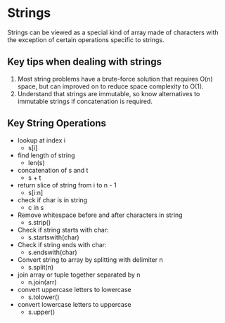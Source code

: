 # Strings #

Strings can be viewed as a special kind of array made of characters with the exception of certain operations specific to strings.

## Key tips when dealing with strings ##

1. Most string problems have a brute-force solution that requires O(n) space, but can improved on to reduce space complexity to O(1).
2. Understand that strings are immutable, so know alternatives to immutable strings if concatenation is required.

## Key String Operations ##

- lookup at index i
  - s[i]
- find length of string
  - len(s)
- concatenation of s and t
  - s + t
- return slice of string from i to n - 1
  - s[i:n]
- check if char is in string
  - c in s
- Remove whitespace before and after characters in string
  - s.strip()
- Check if string starts with char:
  - s.startswith(char)
- Check if string ends with char:
  - s.endswith(char)
- Convert string to array by splitting with delimiter n
  - s.split(n)
- join array or tuple together separated by n
  - n.join(arr)
- convert uppercase letters to lowercase
  - s.tolower()
- convert lowercase letters to uppercase
  - s.upper()
